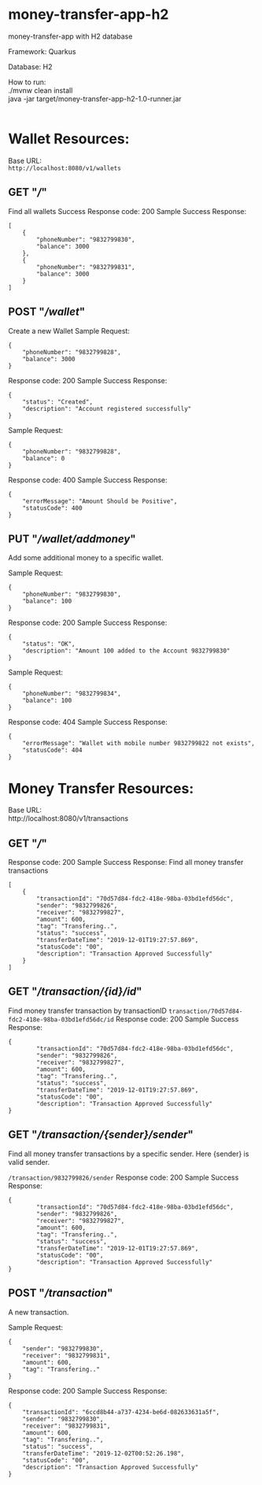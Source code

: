 # money-transfer-app-h2
money-transfer-app with H2 database

Framework: Quarkus

Database: H2


How to run:<br>
./mvnw clean install<br>
java -jar target/money-transfer-app-h2-1.0-runner.jar <br><br>


<h1>Wallet Resources:</h1>

Base URL:<br />
`http://localhost:8080/v1/wallets`

GET "<i>/</i>"
-
Find all wallets
Success Response code: 200
Sample Success Response:
```
[
    {
        "phoneNumber": "9832799830",
        "balance": 3000
    },
    {
        "phoneNumber": "9832799831",
        "balance": 3000
    }
]
```

POST "<i>/wallet</i>"
-
Create a new Wallet
Sample Request:
```
{
	"phoneNumber": "9832799828",
	"balance": 3000
}
```

Response code: 200
Sample Success Response:
```
{
    "status": "Created",
    "description": "Account registered successfully"
}
```
Sample Request:
```
{
	"phoneNumber": "9832799828",
	"balance": 0
}
```
Response code: 400
Sample Success Response:
```
{
    "errorMessage": "Amount Should be Positive",
    "statusCode": 400
}
```


PUT "<i>/wallet/addmoney</i>"
-
Add some additional money to a specific wallet.

Sample Request:
```
{
	"phoneNumber": "9832799830",
	"balance": 100
}
```
Response code: 200
Sample Success Response:
```
{
    "status": "OK",
    "description": "Amount 100 added to the Account 9832799830"
}
```

Sample Request:
```
{
	"phoneNumber": "9832799834",
	"balance": 100
}
```
Response code: 404
Sample Success Response:
```
{
    "errorMessage": "Wallet with mobile number 9832799822 not exists",
    "statusCode": 404
}
```




<h1>Money Transfer Resources:</h1>

Base URL:<br />
http://localhost:8080/v1/transactions

GET "<i>/</i>"
-
Response code: 200
Sample Success Response:
Find all money transfer transactions
```
[
    {
        "transactionId": "70d57d84-fdc2-418e-98ba-03bd1efd56dc",
        "sender": "9832799826",
        "receiver": "9832799827",
        "amount": 600,
        "tag": "Transfering..",
        "status": "success",
        "transferDateTime": "2019-12-01T19:27:57.869",
        "statusCode": "00",
        "description": "Transaction Approved Successfully"
    }
]
```


GET "<i>/transaction/{id}/id</i>"
-
Find money transfer transaction by transactionID
`transaction/70d57d84-fdc2-418e-98ba-03bd1efd56dc/id`
Response code: 200
Sample Success Response:
```
{
        "transactionId": "70d57d84-fdc2-418e-98ba-03bd1efd56dc",
        "sender": "9832799826",
        "receiver": "9832799827",
        "amount": 600,
        "tag": "Transfering..",
        "status": "success",
        "transferDateTime": "2019-12-01T19:27:57.869",
        "statusCode": "00",
        "description": "Transaction Approved Successfully"
}
```


GET "<i>/transaction/{sender}/sender</i>"
-
Find all money transfer transactions by a specific sender. Here {sender} is valid sender.

`/transaction/9832799826/sender`
Response code: 200
Sample Success Response:
```
{
        "transactionId": "70d57d84-fdc2-418e-98ba-03bd1efd56dc",
        "sender": "9832799826",
        "receiver": "9832799827",
        "amount": 600,
        "tag": "Transfering..",
        "status": "success",
        "transferDateTime": "2019-12-01T19:27:57.869",
        "statusCode": "00",
        "description": "Transaction Approved Successfully"
}
```

POST "<i>/transaction</i>"
-
A new transaction.

Sample Request:
```
{
	"sender": "9832799830",
	"receiver": "9832799831",
	"amount": 600,
	"tag": "Transfering.."
}
```

Response code: 200
Sample Success Response:
```
{
    "transactionId": "6ccd8b44-a737-4234-be6d-082633631a5f",
    "sender": "9832799830",
    "receiver": "9832799831",
    "amount": 600,
    "tag": "Transfering..",
    "status": "success",
    "transferDateTime": "2019-12-02T00:52:26.198",
    "statusCode": "00",
    "description": "Transaction Approved Successfully"
}
```
